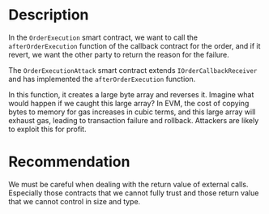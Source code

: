 # Description

In the `OrderExecution` smart contract, we want to call the `afterOrderExecution` function of the callback contract for the order, and if it revert, we want the other party to return the reason for the failure.

The `OrderExecutionAttack` smart contract extends `IOrderCallbackReceiver` and has implemented the `afterOrderExecution` function.

In this function, it creates a large byte array and reverses it. Imagine what would happen if we caught this large array? In EVM, the cost of copying bytes to memory for gas increases in cubic terms, and this large array will exhaust gas, leading to transaction failure and rollback. Attackers are likely to exploit this for profit.

# Recommendation

We must be careful when dealing with the return value of external calls. Especially those contracts that we
cannot fully trust and those return value that we cannot control in size and type.
